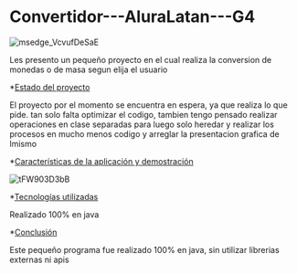 # Convertidor---AluraLatan---G4

![msedge_VcvufDeSaE](https://user-images.githubusercontent.com/94420600/224578510-dcdd09ac-3d63-4069-8c6c-123e7d16ed1c.jpg)

Les presento un pequeño proyecto en el cual realiza la conversion de monedas o de masa segun elija el usuario


*[Estado del proyecto](#Estado-del-proyecto)

El proyecto por el momento se encuentra en espera, ya que realiza lo que pide.
tan solo falta optimizar el codigo, tambien tengo pensado realizar operaciones en clase separadas para luego solo heredar y realizar los procesos en mucho menos codigo y arreglar la presentacion grafica de lmismo 

*[Características de la aplicación y demostración](#Características-de-la-aplicación-y-demostración)


![tFW903D3bB](https://user-images.githubusercontent.com/94420600/224578614-281c1594-544a-4e3d-9f29-c7faab553ced.gif)


*[Tecnologías utilizadas](#tecnologías-utilizadas)

Realizado 100% en java 


*[Conclusión](#conclusión)

Este pequeño programa fue realizado 100% en java, sin utilizar librerias externas ni apis
